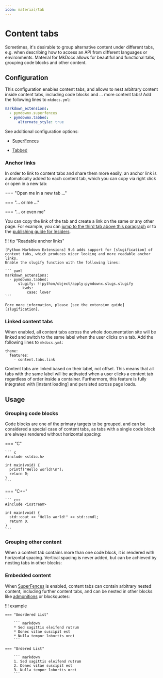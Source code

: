 ```yaml
---
icon: material/tab
---
```


# Content tabs

Sometimes, it's desirable to group alternative content under different tabs,
e.g. when describing how to access an API from different languages or
environments. Material for MkDocs allows for beautiful and functional tabs,
grouping code blocks and other content.

## Configuration

This configuration enables content tabs, and allows to nest arbitrary content
inside content tabs, including code blocks and ... more content tabs! Add the
following lines to `mkdocs.yml`:

``` yaml
markdown_extensions:
  - pymdownx.superfences
  - pymdownx.tabbed:
      alternate_style: true
```

See additional configuration options:

- [SuperFences]
- [Tabbed]

  [SuperFences]: ../setup/extensions/python-markdown-extensions.md#superfences
  [Tabbed]: ../setup/extensions/python-markdown-extensions.md#tabbed

### Anchor links

<!-- md:version 9.5.0 -->
<!-- md:flag experimental -->

In order to link to content tabs and share them more easily, an anchor link is
automatically added to each content tab, which you can copy via right click or
open in a new tab:

=== "Open me in a new tab ..."

=== "... or me ..."

=== "... or even me"

You can copy the link of the tab and create a link on the same or any other
page. For example, you can [jump to the third tab above this paragraph][tab_1]
or to the [publishing guide for Insiders][tab_2].

!!! tip "Readable anchor links"

    [Python Markdown Extensions] 9.6 adds support for [slugification] of
    content tabs, which produces nicer looking and more readable anchor links.
    Enable the slugify function with the following lines:

    ``` yaml
    markdown_extensions:
      - pymdownx.tabbed:
          slugify: !!python/object/apply:pymdownx.slugs.slugify
            kwds:
              case: lower
    ```

    Fore more information, please [see the extension guide][slugification].

  [tab_1]: #anchor-links--or-even-me
  [tab_2]: ../publishing-your-site.md#with-github-actions-insiders
  [Python Markdown Extensions]: https://facelessuser.github.io/pymdown-extensions/
  [slugification]: ../setup/extensions/python-markdown-extensions.md#+pymdownx.tabbed.slugify

### Linked content tabs

<!-- md:version 8.3.0 -->
<!-- md:feature -->

When enabled, all content tabs across the whole documentation site will be
linked and switch to the same label when the user clicks on a tab. Add the
following lines to `mkdocs.yml`:

```
theme:
  features:
    - content.tabs.link
```

Content tabs are linked based on their label, not offset. This means that all
tabs with the same label will be activated when a user clicks a content tab
regardless of order inside a container. Furthermore, this feature is fully
integrated with [instant loading] and persisted across page loads.


## Usage

### Grouping code blocks

Code blocks are one of the primary targets to be grouped, and can be considered
a special case of content tabs, as tabs with a single code block are always
rendered without horizontal spacing:


<div class="result" markdown>

=== "C"

    ``` c
    #include <stdio.h>

    int main(void) {
      printf("Hello world!\n");
      return 0;
    }
    ```

=== "C++"

    ``` c++
    #include <iostream>

    int main(void) {
      std::cout << "Hello world!" << std::endl;
      return 0;
    }
    ```

</div>

### Grouping other content

When a content tab contains more than one code block, it is rendered with
horizontal spacing. Vertical spacing is never added, but can be achieved
by nesting tabs in other blocks:



### Embedded content

When [SuperFences] is enabled, content tabs can contain arbitrary nested
content, including further content tabs, and can be nested in other blocks like
[admonitions] or blockquotes:


<div class="result" markdown>

!!! example

    === "Unordered List"

        ``` markdown
        * Sed sagittis eleifend rutrum
        * Donec vitae suscipit est
        * Nulla tempor lobortis orci
        ```

    === "Ordered List"

        ``` markdown
        1. Sed sagittis eleifend rutrum
        2. Donec vitae suscipit est
        3. Nulla tempor lobortis orci
        ```

</div>

  [admonitions]: admonitions.md
